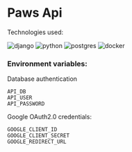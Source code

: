 # Paws Api

Technologies used:

<!-- Future -->
<!-- ![nginx](https://img.shields.io/badge/nginx%20-%23009639.svg?&style=for-the-badge&logo=nginx&logoColor=white) -->
![django](https://img.shields.io/badge/django%20-%23092E20.svg?&style=for-the-badge&logo=django&logoColor=white)
![python](https://img.shields.io/badge/python%20-%2314354C.svg?&style=for-the-badge&logo=python&logoColor=white)
![postgres](https://img.shields.io/badge/postgres-%23316192.svg?&style=for-the-badge&logo=postgresql&logoColor=white)
![docker](https://img.shields.io/badge/docker%20-%230db7ed.svg?&style=for-the-badge&logo=docker&logoColor=white)

### Environment variables:
Database authentication
```
API_DB
API_USER
API_PASSWORD
```
Google OAuth2.0 credentials:
```
GOOGLE_CLIENT_ID
GOOGLE_CLIENT_SECRET
GOOGLE_REDIRECT_URL
```
